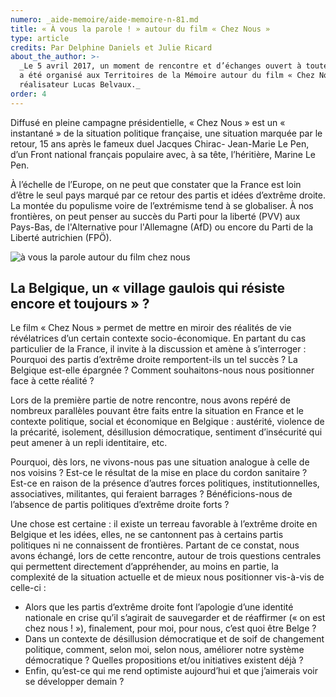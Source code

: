 ```yaml
---
numero: _aide-memoire/aide-memoire-n-81.md
title: « À vous la parole ! » autour du film « Chez Nous »
type: article
credits: Par Delphine Daniels et Julie Ricard
about_the_author: >-
  _Le 5 avril 2017, un moment de rencontre et d’échanges ouvert à toutes et tous
  a été organisé aux Territoires de la Mémoire autour du film « Chez Nous » du
  réalisateur Lucas Belvaux._
order: 4
---
```

Diffusé en pleine campagne présidentielle, « Chez Nous » est un « instantané » de la situation politique française, une situation marquée par le retour, 15 ans après le fameux duel Jacques Chirac- Jean-Marie Le Pen, d’un Front national français populaire avec, à sa tête, l’héritière, Marine Le Pen.

À l’échelle de l’Europe, on ne peut que constater que la France est loin d’être le seul pays marqué par ce retour des partis et idées d’extrême droite. La montée du populisme voire de l’extrémisme tend à se globaliser. À nos frontières, on peut penser au succès du Parti pour la liberté (PVV) aux Pays-Bas, de l'Alternative pour l'Allemagne (AfD) ou encore du Parti de la Liberté autrichien (FPÖ).

![à vous la parole autour du film chez nous](/assets/uploads/am-81-a-vous-la-parole.jpg)

## La Belgique, un « village gaulois qui résiste encore et toujours » ?

Le film « Chez Nous » permet de mettre en miroir des réalités de vie révélatrices d’un certain contexte socio-économique. En partant du cas particulier de la France, il invite à la discussion et amène à s’interroger : Pourquoi des partis d’extrême droite remportent-ils un tel succès ? La Belgique est-elle épargnée ? Comment souhaitons-nous nous positionner face à cette réalité ?

Lors de la première partie de notre rencontre, nous avons repéré de nombreux parallèles pouvant être faits entre la situation en France et le contexte politique, social et économique en Belgique : austérité, violence de la précarité, isolement, désillusion démocratique, sentiment d’insécurité qui peut amener à un repli identitaire, etc.

Pourquoi, dès lors, ne vivons-nous pas une situation analogue à celle de nos voisins ? Est-ce le résultat de la mise en place du cordon sanitaire ? Est-ce en raison de la présence d’autres forces politiques, institutionnelles, associatives, militantes, qui feraient barrages ? Bénéficions-nous de l’absence de partis politiques d’extrême droite forts ?

Une chose est certaine : il existe un terreau favorable à l’extrême droite en Belgique et les idées, elles, ne se cantonnent pas à certains partis politiques ni ne connaissent de frontières. Partant de ce constat, nous avons échangé, lors de cette rencontre, autour de trois questions centrales qui permettent directement d’appréhender, au moins en partie, la complexité de la situation actuelle et de mieux nous positionner vis-à-vis de celle-ci :

* Alors que les partis d’extrême droite font l’apologie d’une identité nationale en crise qu’il s’agirait de sauvegarder et de réaffirmer (« on est chez nous ! »), finalement, pour moi, pour nous, c’est quoi être Belge ?
* Dans un contexte de désillusion démocratique et de soif de changement politique, comment, selon moi, selon nous, améliorer notre système démocratique ? Quelles propositions et/ou initiatives existent déjà ?
* Enfin, qu’est-ce qui me rend optimiste aujourd’hui et que j’aimerais voir se développer demain ?
